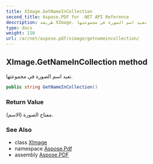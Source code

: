 ```yaml
---
title: XImage.GetNameInCollection
second_title: Aspose.PDF for .NET API Reference
description: طريقة XImage. تعيد اسم الصورة في مجموعتها
type: docs
weight: 110
url: /ar/net/aspose.pdf/ximage/getnameincollection/
---
```

## XImage.GetNameInCollection method

تعيد اسم الصورة في مجموعتها.

```csharp
public string GetNameInCollection()
```

### Return Value

مفتاح الصورة (الاسم).

### See Also

* class [XImage](../)
* namespace [Aspose.Pdf](../../../aspose.pdf/)
* assembly [Aspose.PDF](../../../)